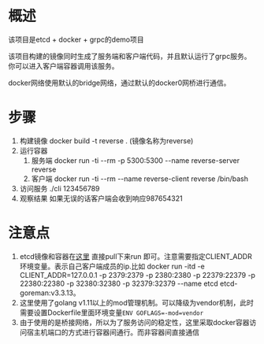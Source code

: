 # 概述

该项目是etcd + docker + grpc的demo项目

该项目构建的镜像同时生成了服务端和客户端代码，并且默认运行了grpc服务。你可以进入客户端容器调用该服务。

docker网络使用默认的bridge网络，通过默认的docker0网桥进行通信。

# 步骤

1. 构建镜像 docker build -t reverse .   (镜像名称为reverse)
2. 运行容器 
   1. 服务端 docker run -ti --rm -p 5300:5300 --name reverse-server reverse
   2. 客户端 docker run -ti --rm --name reverse-client reverse /bin/bash
3. 访问服务 ./cli 123456789
4. 观察结果 如果无误的话客户端会收到响应987654321

# 注意点

1. etcd镜像和容器在[这里](https://cloud.docker.com/u/breakinferno/repository/docker/breakinferno/etcd-goreman)
直接pull下来run 即可。注意需要指定CLIENT_ADDR环境变量。表示自己客户端成员的ip.比如 docker run -itd -e CLIENT_ADDR=127.0.0.1 -p 2379:2379 -p 2380:2380 -p 22379:22379 -p 22380:22380
 -p 32380:32380 -p 32379:32379 --name etcd etcd-goreman:v3.3.13。
2. 这里使用了golang v1.11以上的mod管理机制。可以降级为vendor机制，此时需要设置Dockerfile里面环境变量`ENV GOFLAGS=-mod=vendor`
3. 由于使用的是桥接网络，所以为了服务访问的稳定性，这里采取docker容器访问宿主机端口的方式进行容器间通行。而非容器间直接通信


